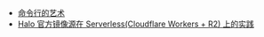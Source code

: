 - [命令行的艺术](https://github.com/jlevy/the-art-of-command-line/blob/master/README-zh.md)
- [Halo 官方镜像源在 Serverless(Cloudflare Workers + R2) 上的实践](https://nova.moe/halo-mirror-serverless/)